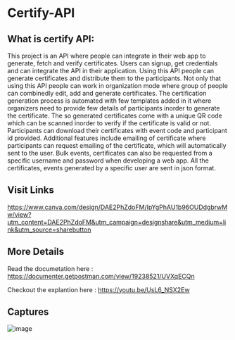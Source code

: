 # Certify-API

## What is certify API:

This project is an API where people can integrate in their web app to generate, fetch and verify certificates. Users can signup, get credentials and can integrate the API in their application. Using this API people can generate certificates and distribute them to the participants. Not only that using this API people can work in organization mode where group of people can combinedly edit, add and generate certificates. The certification generation process is automated with few templates added in it where organizers need to provide few details of participants inorder to generate the certificate. The so generated certificates come with a unique QR code which can be scanned inorder to verify if the certificate is valid or not. Participants can download their certificates with event code and participant id provided. Additional features include emailing of certificate where participants can request emailing of the certificate, which will automatically sent to the user. Bulk events, certificates can also be requested from a specific username and password when developing a web app. All the certificates, events generated by a specific user are sent in json format.


## Visit Links

https://www.canva.com/design/DAE2PhZdoFM/IpYgPhAU1b96OUDdgbrwMw/view?utm_content=DAE2PhZdoFM&utm_campaign=designshare&utm_medium=link&utm_source=sharebutton


## More Details

Read the documetation here : https://documenter.getpostman.com/view/19238521/UVXqECQn

Checkout the explantion here : https://youtu.be/UsL6_NSX2Ew

## Captures

![image](https://user-images.githubusercontent.com/53993341/150785381-910d7670-b849-457c-b0cc-23cf7feb72b0.png)
